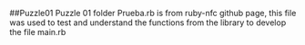 ##Puzzle01
Puzzle 01 folder
Prueba.rb is from ruby-nfc github page, this file was used to test and understand the functions from the library to develop the file main.rb
